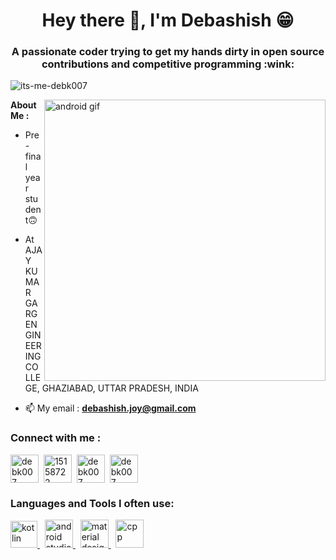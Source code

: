 <h1 align="center">Hey there 👋, I'm Debashish 😁</h1>
<h3 align="center">A passionate coder trying to get my hands dirty in open source contributions and competitive programming :wink:</h3>

<p align="left"> <img src="https://komarev.com/ghpvc/?username=its-me-debk007&label=Profile%20views&color=0e75b6&style=flat" alt="its-me-debk007" /> </p>

<img align="right" alt="android gif" width="450" src="https://user-images.githubusercontent.com/81604986/172088875-eee7e47b-fd3a-4bd8-b9ee-d44c9896d056.gif">

**About Me :** 

- Pre-final year student🙃
 
- At AJAY KUMAR GARG ENGINEERING COLLEGE, GHAZIABAD, UTTAR PRADESH, INDIA

- 📫 My email : **debashish.joy@gmail.com**


<h3 align="left">Connect with me :</h3>

<p align="left">
<a href="https://linkedin.com/in/debk007" target="_blank"><img align="center" src="https://raw.githubusercontent.com/rahuldkjain/github-profile-readme-generator/master/src/images/icons/Social/linked-in-alt.svg" alt="debk007" height="45" width="45" /></a>&nbsp;
<a href="https://stackoverflow.com/users/15158722" target="_blank"><img align="center" src="https://raw.githubusercontent.com/rahuldkjain/github-profile-readme-generator/master/src/images/icons/Social/stack-overflow.svg" alt="15158722" height="45" width="45" /></a>&nbsp;
<a href="https://www.codechef.com/users/debk007" target="_blank"><img align="center" src="https://user-images.githubusercontent.com/81604986/173309659-1af429f7-f550-4476-89cc-5525a2370b5f.svg" alt="debk007" height="45" width="45" /></a>&nbsp;
<a href="https://www.hackerrank.com/debk007" target="_blank"><img align="center" src="https://raw.githubusercontent.com/rahuldkjain/github-profile-readme-generator/master/src/images/icons/Social/hackerrank.svg" alt="debk007" height="45" width="45" /></a>
</p>

<h3 align="left">Languages and Tools I often use:</h3>
<p align="left">  <a href="https://kotlinlang.org/" target="_blank"> <img src="https://user-images.githubusercontent.com/81604986/172085980-3855b718-b3e2-4925-84c9-5ae4992728c6.png" alt="kotlin" width="43" height="43"/> </a>&nbsp;
<a href="https://developer.android.com/studio" target="_blank"> <img src="https://user-images.githubusercontent.com/81604986/172086595-02006c80-2683-472f-b768-aa99837aef7a.png" alt="android studio" width="45" height="45"/> </a>&nbsp;
 <a href="https://material.io/" target="_blank"> <img src="https://user-images.githubusercontent.com/81604986/172086982-1d196933-b451-434f-be23-7e48cb294e97.png" alt="material design" width="45" height="45"/> </a>&nbsp;
<a href="https://www.w3schools.com/cpp/" target="_blank"> <img src="https://user-images.githubusercontent.com/81604986/172089920-4fc683d9-fdf7-4197-a5a6-6ada5ad07d0a.png" alt="cpp" width="45" height="45"/> </a> 

